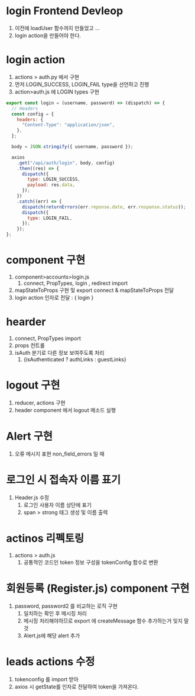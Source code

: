 # login Frontend Devleop

1. 이전에 loadUser 함수까지 만들었고 ...
1. login action을 만들어야 한다.

# login action

1. actions > auth.py 에서 구현
1. 먼저 LOGIN_SUCCESS, LOGIN_FAIL type을 선언하고 진행
1. action>auth.js 에 LOGIN types 구현

```js
export const login = (username, password) => (dispatch) => {
  // Headers
  const config = {
    headers: {
      "Content-Type": "application/json",
    },
  };

  body = JSON.stringify({ username, password });

  axios
    .get("/api/auth/login", body, config)
    .then((res) => {
      dispatch({
        type: LOGIN_SUCCESS,
        payload: res.data,
      });
    })
    .catch((err) => {
      dispatch(returnErrors(err.reponse.date, err.response.status));
      dispatch({
        type: LOGIN_FAIL,
      });
    });
};
```

# component 구현

1. component>accounts>login.js
   1. connect, PropTypes, login , redirect import
1. mapStateToProps 구현 및 export connect & mapStateToProps 전달
1. login action 인자로 전달 : { login }

# hearder

1. connect, PropTypes import
1. props 컨트롤
1. isAuth 분기로 다른 정보 보여주도록 처리
   1. {isAuthenticated ? authLinks : guestLinks}

# logout 구현

1. reducer, actions 구현
1. header component 에서 logout 메소드 실행

# Alert 구현

1. 오류 메시지 표현 non_field_errors 일 때

# 로그인 시 접속자 이름 표기

1. Header.js 수정
   1. 로그인 사용자 이름 상단에 표기
   1. span > strong 태그 생성 및 이름 출력

# actinos 리펙토링

1. actions > auth.js
   1. 공통적인 코드인 token 정보 구성을 tokenConfig 함수로 변환

# 회원등록 (Register.js) component 구현

1. password, password2 를 비교하는 로직 구현
   1. 일치하는 확인 후 메시징 처리
   1. 메시징 처리해야하므로 export 에 createMessage 함수 추가하는거 잊지 말것
   1. Alert.js에 해당 alert 추가

# leads actions 수정

1. tokenconfig 를 import 받아
1. axios 시 getState를 인자로 전달하여 token을 가져온다.
